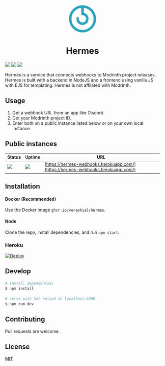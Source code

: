 <p align="center">
  <img src="static/images/logo/icon.svg" width="90" title="Logo">
</p>
<h1 align="center">Hermes</h1>

![](https://img.shields.io/github/package-json/v/venashial/hermes?style=for-the-badge) ![](https://img.shields.io/github/checks-status/venashial/hermes/master?style=for-the-badge) ![](https://img.shields.io/github/license/venashial/hermes?style=for-the-badge)

Hermes is a service that connects webhooks to Modrinth project releases. Hermes is built with a backend in NodeJS and a frontend using vanilla JS with EJS for templating. Hermes is not affilated with Modrinth.

## Usage
1. Get a webhook URL from an app like Discord.
2. Get your Modrinth project ID.
3. Enter both on a public instance listed below or on your own local instance.

## Public instances
| Status | Uptime | URL |
| --- | --- | --- |
| ![](https://img.shields.io/website?style=for-the-badge&url=https%3A%2F%2Fhermes-webhooks.herokuapp.com%2F) | ![](https://img.shields.io/uptimerobot/ratio/key?style=for-the-badge) | [https://hermes-webhooks.herokuapp.com/](https://hermes-webhooks.herokuapp.com/) |

## Installation
#### Docker (Recommended)
Use the Docker image `ghcr.io/venashial/hermes`.

#### Node
Clone the repo, install dependencies, and run `npm start`.

### Heroku
[![Deploy](https://www.herokucdn.com/deploy/button.svg)](https://heroku.com/deploy)

## Develop
```bash
# install dependencies
$ npm install

# serve with hot reload at localhost:3000
$ npm run dev
```

## Contributing
Pull requests are welcome.

## License
[MIT](https://choosealicense.com/licenses/mit/)